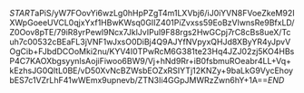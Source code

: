 $START$aPiS/yW7FOovYi6wzLg0hHpPZgT4m1LXVbj6/iJ0iYVN8FVoeZkeM92IXWpGoeeUVCL0qjxYxf1HBwKWsq0GIIZ401PiZvxss59EoBzVlwnsRe9BfxLD/Z0Oov8pTE/79iR8yrPewI9Ncx7JklJvIPul9F88rgs2HwGCpj7rC8cBs8ueX/Tcuh7c00532cBEaFL3jVNF1wJxsO0DiBj4Q9AJYfNVpyxQHJd8XByYR4yJpvVOgCib+FJbdDCOoMki2nu/KYV4I0TPwRcM6G381te23Hq4JZJ02zj5KO4HBsP4C7KAOXbgsyynlsAojiFiwoo6BW9/Vj+hNd9Rr+iB0fsbmuROeabr4LL+Vq+kEzhsJG0QltL0BE/vD50XvNcBZWsbEOZxRSIYTj12KNZy+9baLkG9VycEhoybES7c1VZrLhF41wWEmx9upnevb/ZTN3Ii4GGpJMWRzZwn6hY+1A==$END$